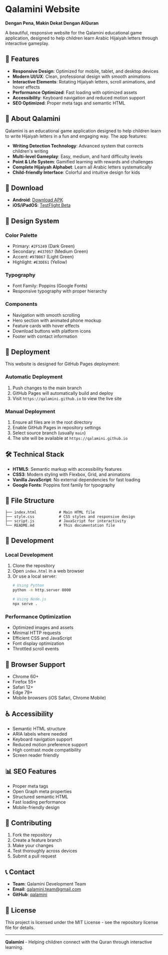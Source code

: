 # Qalamini Website

**Dengan Pena, Makin Dekat Dengan AlQuran**

A beautiful, responsive website for the Qalamini educational game application, designed to help children learn Arabic Hijaiyah letters through interactive gameplay.

## 🌟 Features

- **Responsive Design**: Optimized for mobile, tablet, and desktop devices
- **Modern UI/UX**: Clean, professional design with smooth animations
- **Interactive Elements**: Rotating Hijaiyah letters, scroll animations, and hover effects
- **Performance Optimized**: Fast loading with optimized assets
- **Accessibility**: Keyboard navigation and reduced motion support
- **SEO Optimized**: Proper meta tags and semantic HTML

## 🎯 About Qalamini

Qalamini is an educational game application designed to help children learn to write Hijaiyah letters in a fun and engaging way. The app features:

- **Writing Detection Technology**: Advanced system that corrects children's writing
- **Multi-level Gameplay**: Easy, medium, and hard difficulty levels
- **Point & Life System**: Gamified learning with rewards and challenges
- **Complete Hijaiyah Alphabet**: Learn all Arabic letters systematically
- **Child-friendly Interface**: Colorful and intuitive design for kids

## 📱 Download

- **Android**: [Download APK](https://github.com/qalamini/Qalamini/releases/download/Android/QalaminiAndroid-V0.2.apk)
- **iOS/iPadOS**: [TestFlight Beta](https://testflight.apple.com/join/4rsDJv6F)

## 🎨 Design System

### Color Palette
- Primary: `#2F5249` (Dark Green)
- Secondary: `#437057` (Medium Green)
- Accent: `#97B067` (Light Green)
- Highlight: `#E3DE61` (Yellow)

### Typography
- Font Family: Poppins (Google Fonts)
- Responsive typography with proper hierarchy

### Components
- Navigation with smooth scrolling
- Hero section with animated phone mockup
- Feature cards with hover effects
- Download buttons with platform icons
- Footer with contact information

## 🚀 Deployment

This website is designed for GitHub Pages deployment:

### Automatic Deployment
1. Push changes to the main branch
2. GitHub Pages will automatically build and deploy
3. Visit `https://qalamini.github.io` to view the live site

### Manual Deployment
1. Ensure all files are in the root directory
2. Enable GitHub Pages in repository settings
3. Select source branch (usually `main`)
4. The site will be available at `https://qalamini.github.io`

## 🛠 Technical Stack

- **HTML5**: Semantic markup with accessibility features
- **CSS3**: Modern styling with Flexbox, Grid, and animations
- **Vanilla JavaScript**: No external dependencies for fast loading
- **Google Fonts**: Poppins font family for typography

## 📁 File Structure

```
├── index.html          # Main HTML file
├── style.css           # CSS styles and responsive design
├── script.js           # JavaScript for interactivity
└── README.md           # This documentation file
```

## 🔧 Development

### Local Development
1. Clone the repository
2. Open `index.html` in a web browser
3. Or use a local server:
   ```bash
   # Using Python
   python -m http.server 8000
   
   # Using Node.js
   npx serve .
   ```

### Performance Optimization
- Optimized images and assets
- Minimal HTTP requests
- Efficient CSS and JavaScript
- Font display optimization
- Throttled scroll events

## 📱 Browser Support

- Chrome 60+
- Firefox 55+
- Safari 12+
- Edge 79+
- Mobile browsers (iOS Safari, Chrome Mobile)

## ♿ Accessibility

- Semantic HTML structure
- ARIA labels where needed
- Keyboard navigation support
- Reduced motion preference support
- High contrast mode compatibility
- Screen reader friendly

## 📊 SEO Features

- Proper meta tags
- Open Graph meta properties
- Structured semantic HTML
- Fast loading performance
- Mobile-friendly design

## 🤝 Contributing

1. Fork the repository
2. Create a feature branch
3. Make your changes
4. Test thoroughly across devices
5. Submit a pull request

## 📞 Contact

- **Team**: Qalamini Development Team
- **Email**: qalamini.team@gmail.com
- **GitHub**: [qalamini](https://github.com/qalamini)

## 📄 License

This project is licensed under the MIT License - see the repository license file for details.

---

**Qalamini** - Helping children connect with the Quran through interactive learning.
